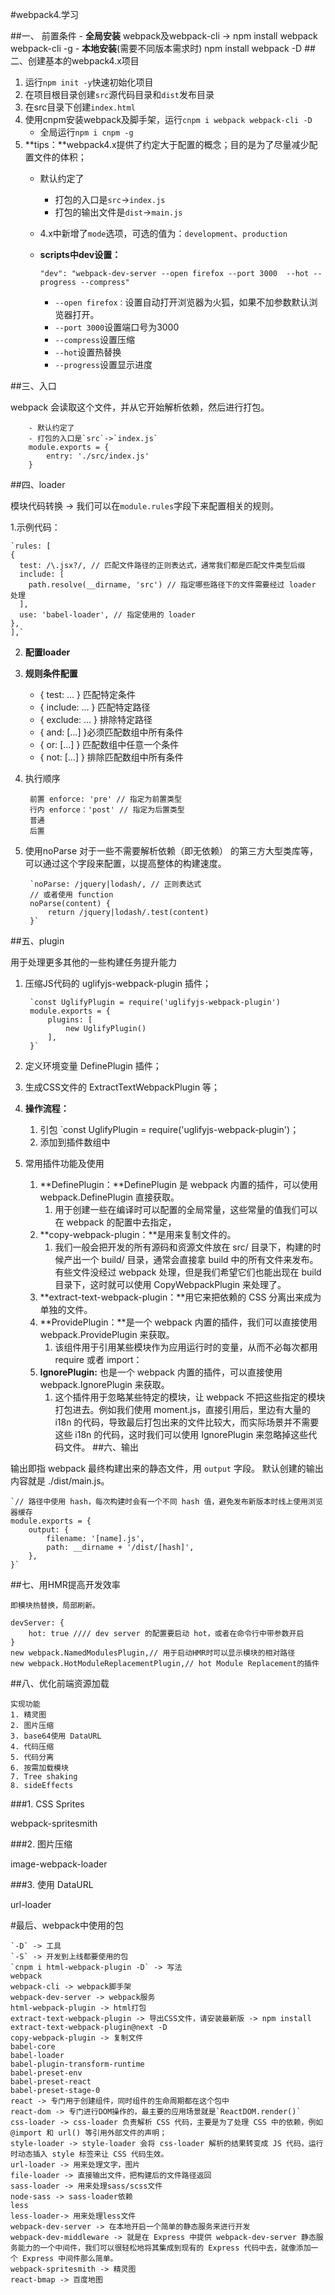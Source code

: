 #webpack4.学习

##一、 前置条件
	- **全局安装**
		webpack及webpack-cli -> npm install webpack webpack-cli -g
	- **本地安装**(需要不同版本需求时)
		npm install webpack -D
##二、创建基本的webpack4.x项目
1. 运行`npm init -y`快速初始化项目
2. 在项目根目录创建`src`源代码目录和`dist`发布目录
3. 在src目录下创建`index.html`
4. 使用cnpm安装webpack及脚手架，运行`cnpm i webpack webpack-cli -D`
	- 全局运行`npm i cnpm -g`
5. **tips：**webpack4.x提供了约定大于配置的概念；目的是为了尽量减少配置文件的体积；
	- 默认约定了
		- 打包的入口是`src`->`index.js`
		- 打包的输出文件是`dist`->`main.js`
	- 4.x中新增了`mode`选项，可选的值为：`development`、`production`
	- **scripts中dev设置：**
		
		`"dev": "webpack-dev-server --open firefox --port 3000  --hot --progress --compress"`
		- `--open firefox：`设置自动打开浏览器为火狐，如果不加参数默认浏览器打开。
		- `--port 3000`设置端口号为3000
		- `--compress`设置压缩
		- `--hot`设置热替换
		- `--progress`设置显示进度

##三、入口
	
webpack 会读取这个文件，并从它开始解析依赖，然后进行打包。

		- 默认约定了
		- 打包的入口是`src`->`index.js`
		module.exports = {
  			entry: './src/index.js' 
		}
	
##四、loader
	
模块代码转换 -> 我们可以在`module.rules`字段下来配置相关的规则。
	
1.示例代码：


	`rules: [
    {
      test: /\.jsx?/, // 匹配文件路径的正则表达式，通常我们都是匹配文件类型后缀
      include: [
        path.resolve(__dirname, 'src') // 指定哪些路径下的文件需要经过 loader 处理
      ],
      use: 'babel-loader', // 指定使用的 loader
    },
  	],`
  	
2. **配置loader**
3. **规则条件配置**

	- { test: ... } 匹配特定条件
	- { include: ... } 匹配特定路径
	- { exclude: ... } 排除特定路径
	- { and: [...] }必须匹配数组中所有条件
	- { or: [...] } 匹配数组中任意一个条件
	- { not: [...] } 排除匹配数组中所有条件
	
4. 执行顺序

		前置 enforce: 'pre' // 指定为前置类型
		行内 enforce：'post' // 指定为后置类型
		普通
		后置
		
5. 使用noParse
	对于一些不需要解析依赖（即无依赖） 的第三方大型类库等，可以通过这个字段来配置，以提高整体的构建速度。
  		
  		`noParse: /jquery|lodash/, // 正则表达式
    	// 或者使用 function
    	noParse(content) {
      		return /jquery|lodash/.test(content)
    	}`
    	
##五、plugin

用于处理更多其他的一些构建任务提升能力

1. 压缩JS代码的 uglifyjs-webpack-plugin 插件；

		`const UglifyPlugin = require('uglifyjs-webpack-plugin')
		module.exports = {
  			plugins: [
    			new UglifyPlugin()
  			],
		}`
		
2. 定义环境变量 DefinePlugin 插件；
3. 生成CSS文件的 ExtractTextWebpackPlugin 等；
4. **操作流程：**
	1. 引包 `const UglifyPlugin = require('uglifyjs-webpack-plugin')；
	2. 添加到插件数组中
5. 常用插件功能及使用
	1. **DefinePlugin：**DefinePlugin 是 webpack 内置的插件，可以使用 webpack.DefinePlugin 直接获取。
		1. 用于创建一些在编译时可以配置的全局常量，这些常量的值我们可以在 webpack 的配置中去指定，
	2. **copy-webpack-plugin：**是用来复制文件的。
		1. 我们一般会把开发的所有源码和资源文件放在 src/ 目录下，构建的时候产出一个 build/ 目录，通常会直接拿 build 中的所有文件来发布。有些文件没经过 webpack 处理，但是我们希望它们也能出现在 build 目录下，这时就可以使用 CopyWebpackPlugin 来处理了。
	3. **extract-text-webpack-plugin：**用它来把依赖的 CSS 分离出来成为单独的文件。
	4. **ProvidePlugin：**是一个 webpack 内置的插件，我们可以直接使用 webpack.ProvidePlugin 来获取。
		1. 该组件用于引用某些模块作为应用运行时的变量，从而不必每次都用 require 或者 import：
	5. **IgnorePlugin:** 也是一个 webpack 内置的插件，可以直接使用 webpack.IgnorePlugin 来获取。
		1. 这个插件用于忽略某些特定的模块，让 webpack 不把这些指定的模块打包进去。例如我们使用 moment.js，直接引用后，里边有大量的 i18n 的代码，导致最后打包出来的文件比较大，而实际场景并不需要这些 i18n 的代码，这时我们可以使用 IgnorePlugin 来忽略掉这些代码文件。
##六、输出

输出即指 webpack 最终构建出来的静态文件，用 `output` 字段。
默认创建的输出内容就是 ./dist/main.js。


	`// 路径中使用 hash，每次构建时会有一个不同 hash 值，避免发布新版本时线上使用浏览器缓存
	module.exports = {
  		output: {
    		filename: '[name].js',
    		path: __dirname + '/dist/[hash]',
  		},
	}`
	
##七、用HMR提高开发效率

	即模块热替换，局部刷新。
	
	devServer: {
        hot: true //// dev server 的配置要启动 hot，或者在命令行中带参数开启
    }
    new webpack.NamedModulesPlugin,// 用于启动HMR时可以显示模块的相对路径
    new webpack.HotModuleReplacementPlugin,// hot Module Replacement的插件

##八、优化前端资源加载

	实现功能
	1. 精灵图
	2. 图片压缩
	3. base64使用 DataURL
	4. 代码压缩
	5. 代码分离
	6. 按需加载模块
	7. Tree shaking
	8. sideEffects

###1. CSS Sprites

webpack-spritesmith

###2. 图片压缩

image-webpack-loader


###3. 使用 DataURL

url-loader




#最后、webpack中使用的包

	`-D` -> 工具
	`-S` -> 开发到上线都要使用的包
	`cnpm i html-webpack-plugin -D` -> 写法
	webpack
	webpack-cli -> webpack脚手架
	webpack-dev-server -> webpack服务
	html-webpack-plugin -> html打包
	extract-text-webpack-plugin -> 导出CSS文件，请安装最新版 -> npm install extract-text-webpack-plugin@next -D
	copy-webpack-plugin -> 复制文件
	babel-core
	babel-loader
	babel-plugin-transform-runtime
	babel-preset-env
	babel-preset-react
	babel-preset-stage-0
	react -> 专门用于创建组件，同时组件的生命周期都在这个包中
	react-dom -> 专门进行DOM操作的，最主要的应用场景就是`ReactDOM.render()`
	css-loader -> css-loader 负责解析 CSS 代码，主要是为了处理 CSS 中的依赖，例如 @import 和 url() 等引用外部文件的声明；
	style-loader -> style-loader 会将 css-loader 解析的结果转变成 JS 代码，运行时动态插入 style 标签来让 CSS 代码生效。
	url-loader -> 用来处理文字，图片
	file-loader -> 直接输出文件，把构建后的文件路径返回
	sass-loader -> 用来处理sass/scss文件 
	node-sass -> sass-loader依赖
	less
	less-loader-> 用来处理less文件
	webpack-dev-server -> 在本地开启一个简单的静态服务来进行开发
	webpack-dev-middleware -> 就是在 Express 中提供 webpack-dev-server 静态服务能力的一个中间件，我们可以很轻松地将其集成到现有的 Express 代码中去，就像添加一个 Express 中间件那么简单。
	webpack-spritesmith -> 精灵图
	react-bmap -> 百度地图